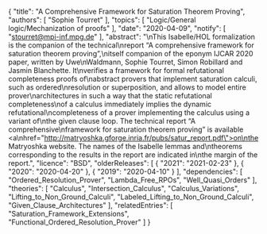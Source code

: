{
    "title": "A Comprehensive Framework for Saturation Theorem Proving",
    "authors": [
        "Sophie Tourret"
    ],
    "topics": [
        "Logic/General logic/Mechanization of proofs"
    ],
    "date": "2020-04-09",
    "notify": [
        "stourret@mpi-inf.mpg.de"
    ],
    "abstract": "\nThis Isabelle/HOL formalization is the companion of the technical\nreport “A comprehensive framework for saturation theorem proving”,\nitself companion of the eponym IJCAR 2020 paper, written by Uwe\nWaldmann, Sophie Tourret, Simon Robillard and Jasmin Blanchette. It\nverifies a framework for formal refutational completeness proofs of\nabstract provers that implement saturation calculi, such as ordered\nresolution or superposition, and allows to model entire prover\narchitectures in such a way that the static refutational completeness\nof a calculus immediately implies the dynamic  refutational\ncompleteness of a prover implementing the calculus using a variant of\nthe given clause loop.  The technical report “A comprehensive\nframework for saturation theorem proving” is available <a\nhref=\"http://matryoshka.gforge.inria.fr/pubs/satur_report.pdf\">on\nthe Matryoshka website</a>. The names of the Isabelle lemmas and\ntheorems corresponding to the results in the report are indicated in\nthe margin of the report.",
    "licence": "BSD",
    "olderReleases": [
        {
            "2021": "2021-02-23"
        },
        {
            "2020": "2020-04-20"
        },
        {
            "2019": "2020-04-10"
        }
    ],
    "dependencies": [
        "Ordered_Resolution_Prover",
        "Lambda_Free_RPOs",
        "Well_Quasi_Orders"
    ],
    "theories": [
        "Calculus",
        "Intersection_Calculus",
        "Calculus_Variations",
        "Lifting_to_Non_Ground_Calculi",
        "Labeled_Lifting_to_Non_Ground_Calculi",
        "Given_Clause_Architectures"
    ],
    "relatedEntries": [
        "Saturation_Framework_Extensions",
        "Functional_Ordered_Resolution_Prover"
    ]
}